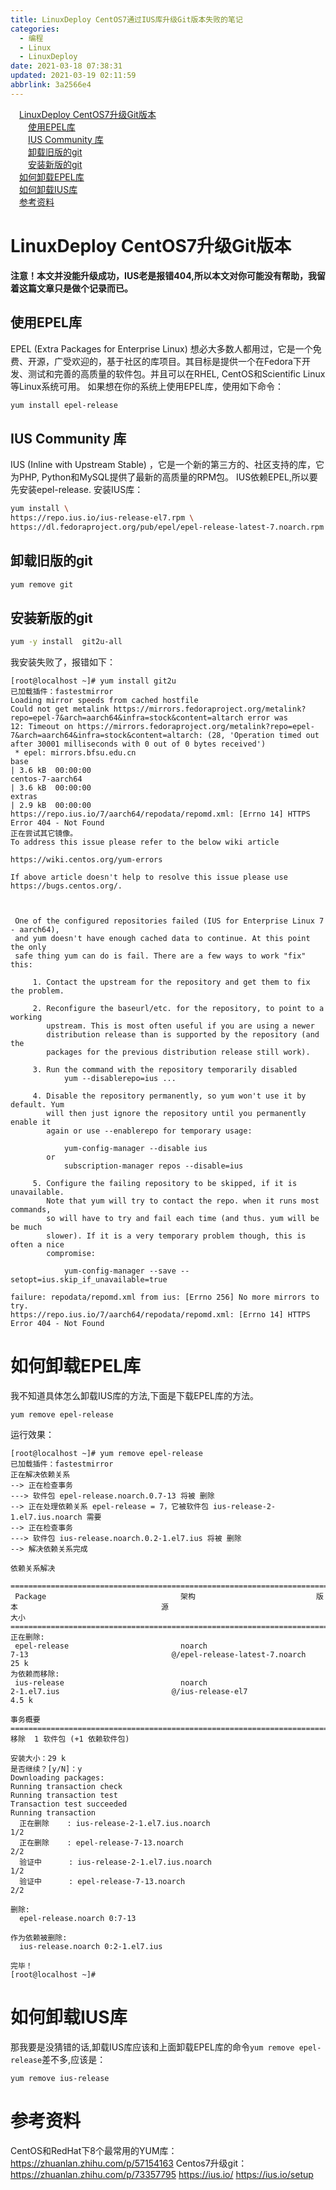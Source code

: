 ```yaml
---
title: LinuxDeploy CentOS7通过IUS库升级Git版本失败的笔记
categories: 
  - 编程
  - Linux
  - LinuxDeploy
date: 2021-03-18 07:38:31
updated: 2021-03-19 02:11:59
abbrlink: 3a2566e4
---
```

<div id='my_toc'><a href="/blog/3a2566e4/#LinuxDeploy-CentOS7升级Git版本" class="header_1">LinuxDeploy CentOS7升级Git版本</a>&nbsp;<br><a href="/blog/3a2566e4/#使用EPEL库" class="header_2">使用EPEL库</a>&nbsp;<br><a href="/blog/3a2566e4/#IUS-Community-库" class="header_2">IUS Community 库</a>&nbsp;<br><a href="/blog/3a2566e4/#卸载旧版的git" class="header_2">卸载旧版的git</a>&nbsp;<br><a href="/blog/3a2566e4/#安装新版的git" class="header_2">安装新版的git</a>&nbsp;<br><a href="/blog/3a2566e4/#如何卸载EPEL库" class="header_1">如何卸载EPEL库</a>&nbsp;<br><a href="/blog/3a2566e4/#如何卸载IUS库" class="header_1">如何卸载IUS库</a>&nbsp;<br><a href="/blog/3a2566e4/#参考资料" class="header_1">参考资料</a>&nbsp;<br></div>
<style>.header_1{margin-left: 1em;}.header_2{margin-left: 2em;}.header_3{margin-left: 3em;}.header_4{margin-left: 4em;}.header_5{margin-left: 5em;}.header_6{margin-left: 6em;}</style>
<!--more-->
<script>if (navigator.platform.search('arm')==-1){document.getElementById('my_toc').style.display = 'none';}var e,p = document.getElementsByTagName('p');while (p.length>0) {e = p[0];e.parentElement.removeChild(e);}</script>

<!--end-->
# LinuxDeploy CentOS7升级Git版本
**注意！本文并没能升级成功，IUS老是报错404,所以本文对你可能没有帮助，我留着这篇文章只是做个记录而已。**
## 使用EPEL库
EPEL (Extra Packages for Enterprise Linux) 想必大多数人都用过，它是一个免费、开源，广受欢迎的，基于社区的库项目。其目标是提供一个在Fedora下开发、测试和完善的高质量的软件包。并且可以在RHEL, CentOS和Scientific Linux等Linux系统可用。
如果想在你的系统上使用EPEL库，使用如下命令：
```bash
yum install epel-release
```
## IUS Community 库
IUS (Inline with Upstream Stable) ，它是一个新的第三方的、社区支持的库，它为PHP, Python和MySQL提供了最新的高质量的RPM包。
IUS依赖EPEL,所以要先安装epel-release.
安装IUS库：
```bash
yum install \
https://repo.ius.io/ius-release-el7.rpm \
https://dl.fedoraproject.org/pub/epel/epel-release-latest-7.noarch.rpm
```
## 卸载旧版的git
```bash
yum remove git
```
## 安装新版的git
```bash
yum -y install  git2u-all
```
我安装失败了，报错如下：
```
[root@localhost ~]# yum install git2u
已加载插件：fastestmirror
Loading mirror speeds from cached hostfile
Could not get metalink https://mirrors.fedoraproject.org/metalink?repo=epel-7&arch=aarch64&infra=stock&content=altarch error was
12: Timeout on https://mirrors.fedoraproject.org/metalink?repo=epel-7&arch=aarch64&infra=stock&content=altarch: (28, 'Operation timed out after 30001 milliseconds with 0 out of 0 bytes received')
 * epel: mirrors.bfsu.edu.cn
base                                                                                                                                           | 3.6 kB  00:00:00     
centos-7-aarch64                                                                                                                               | 3.6 kB  00:00:00     
extras                                                                                                                                         | 2.9 kB  00:00:00     
https://repo.ius.io/7/aarch64/repodata/repomd.xml: [Errno 14] HTTPS Error 404 - Not Found
正在尝试其它镜像。
To address this issue please refer to the below wiki article 

https://wiki.centos.org/yum-errors

If above article doesn't help to resolve this issue please use https://bugs.centos.org/.



 One of the configured repositories failed (IUS for Enterprise Linux 7 - aarch64),
 and yum doesn't have enough cached data to continue. At this point the only
 safe thing yum can do is fail. There are a few ways to work "fix" this:

     1. Contact the upstream for the repository and get them to fix the problem.

     2. Reconfigure the baseurl/etc. for the repository, to point to a working
        upstream. This is most often useful if you are using a newer
        distribution release than is supported by the repository (and the
        packages for the previous distribution release still work).

     3. Run the command with the repository temporarily disabled
            yum --disablerepo=ius ...

     4. Disable the repository permanently, so yum won't use it by default. Yum
        will then just ignore the repository until you permanently enable it
        again or use --enablerepo for temporary usage:

            yum-config-manager --disable ius
        or
            subscription-manager repos --disable=ius

     5. Configure the failing repository to be skipped, if it is unavailable.
        Note that yum will try to contact the repo. when it runs most commands,
        so will have to try and fail each time (and thus. yum will be be much
        slower). If it is a very temporary problem though, this is often a nice
        compromise:

            yum-config-manager --save --setopt=ius.skip_if_unavailable=true

failure: repodata/repomd.xml from ius: [Errno 256] No more mirrors to try.
https://repo.ius.io/7/aarch64/repodata/repomd.xml: [Errno 14] HTTPS Error 404 - Not Found
```
# 如何卸载EPEL库
我不知道具体怎么卸载IUS库的方法,下面是下载EPEL库的方法。
```shell
yum remove epel-release
```
运行效果：
```
[root@localhost ~]# yum remove epel-release
已加载插件：fastestmirror
正在解决依赖关系
--> 正在检查事务
---> 软件包 epel-release.noarch.0.7-13 将被 删除
--> 正在处理依赖关系 epel-release = 7，它被软件包 ius-release-2-1.el7.ius.noarch 需要
--> 正在检查事务
---> 软件包 ius-release.noarch.0.2-1.el7.ius 将被 删除
--> 解决依赖关系完成

依赖关系解决

======================================================================================================================================================================
 Package                              架构                           版本                                源                                                      大小
======================================================================================================================================================================
正在删除:
 epel-release                         noarch                         7-13                                @/epel-release-latest-7.noarch                          25 k
为依赖而移除:
 ius-release                          noarch                         2-1.el7.ius                         @/ius-release-el7                                      4.5 k

事务概要
======================================================================================================================================================================
移除  1 软件包 (+1 依赖软件包)

安装大小：29 k
是否继续？[y/N]：y
Downloading packages:
Running transaction check
Running transaction test
Transaction test succeeded
Running transaction
  正在删除    : ius-release-2-1.el7.ius.noarch                                                                                                                    1/2 
  正在删除    : epel-release-7-13.noarch                                                                                                                          2/2 
  验证中      : ius-release-2-1.el7.ius.noarch                                                                                                                    1/2 
  验证中      : epel-release-7-13.noarch                                                                                                                          2/2 

删除:
  epel-release.noarch 0:7-13                                                                                                                                          

作为依赖被删除:
  ius-release.noarch 0:2-1.el7.ius                                                                                                                                    

完毕！
[root@localhost ~]#
```
# 如何卸载IUS库
那我要是没猜错的话,卸载IUS库应该和上面卸载EPEL库的命令`yum remove epel-release`差不多,应该是：
```shell
yum remove ius-release
```
# 参考资料
CentOS和RedHat下8个最常用的YUM库：https://zhuanlan.zhihu.com/p/57154163
Centos7升级git：https://zhuanlan.zhihu.com/p/73357795
https://ius.io/
https://ius.io/setup

